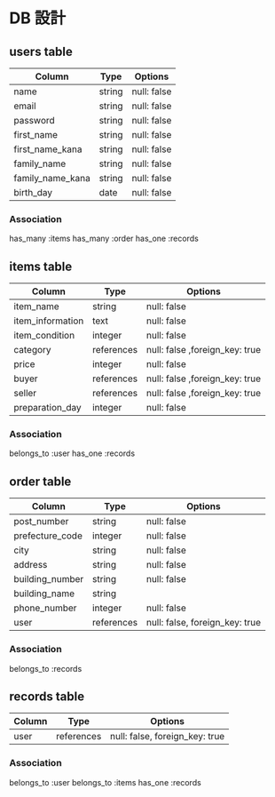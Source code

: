 # DB 設計

## users table
|Column            |Type        |Options                        |
|------------------|------------|-------------------------------|
| name             |string      |null: false                    |
| email            |string      |null: false                    |
| password         |string      |null: false                    |
| first_name       |string      |null: false                    |
| first_name_kana  |string      |null: false                    |
| family_name      |string      |null: false                    |
| family_name_kana |string      |null: false                    |
| birth_day        |date        |null: false                    |

### Association
has_many :items
has_many :order
has_one :records

## items table
|Column            |Type        |Options                         |
|------------------|------------|--------------------------------|
| item_name        |string      |null: false                     |
| item_information |text        |null: false                     |
| item_condition   |integer     |null: false                     |
| category         |references  |null: false ,foreign_key: true  |
| price            |integer     |null: false                     |
| buyer            |references  |null: false ,foreign_key: true  |
| seller           |references  |null: false ,foreign_key: true  |
| preparation_day  |integer     |null: false                     |

### Association
belongs_to :user
has_one :records

## order table
|Column            |Type        |Options                         |
|------------------|------------|--------------------------------|
|post_number       |string      |null: false                     |
|prefecture_code   |integer     |null: false                     |
|city              |string      |null: false                     |
|address           |string      |null: false                     |
|building_number   |string      |null: false                     |
|building_name     |string      |                                |
|phone_number      |integer     |null: false                     |
|user              |references  |null: false, foreign_key: true  |

### Association
belongs_to :records

## records table
|Column            |Type        |Options                         |
|------------------|------------|--------------------------------|
|user              |references  |null: false, foreign_key: true  |

### Association
belongs_to :user
belongs_to :items
has_one :records
